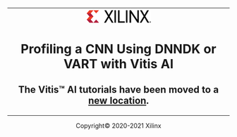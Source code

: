 <table style="width:100%">
  <tr>
    <th width="100%" colspan="6"><img src="https://github.com/Xilinx/Image-Collateral/blob/main/xilinx-logo.png?raw=true" width="30%"/><h1>Profiling a CNN Using DNNDK or VART with Vitis AI</h1>
    <h2>The Vitis&trade; AI tutorials have been moved to a <a href="https://github.com/Xilinx/Vitis-Tutorials/tree/master/Machine_Learning">new location</a>.</h2>
</th>
  </tr>

</table>
<p align="center">Copyright© 2020-2021 Xilinx</p>
